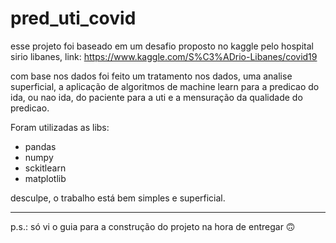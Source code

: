 # pred_uti_covid

esse projeto foi baseado em um desafio proposto no kaggle pelo hospital sirio libanes, link: https://www.kaggle.com/S%C3%ADrio-Libanes/covid19

com base nos dados foi feito um tratamento nos dados, uma analise superficial, a aplicação de algoritmos de machine learn para a predicao do ida, ou nao ida, do paciente para a uti e a mensuração da qualidade do predicao.

Foram utilizadas as libs:
* pandas
* numpy
* sckitlearn
* matplotlib

desculpe, o trabalho está bem simples e superficial.

---
p.s.: só vi o guia para a construção do projeto na hora de entregar 🙃
